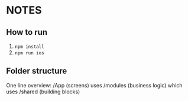 # NOTES

## How to run
1. `npm install`
2. `npm run ios`

## Folder structure
One line overview: /App (screens) uses /modules (business logic) which uses /shared (building blocks)
